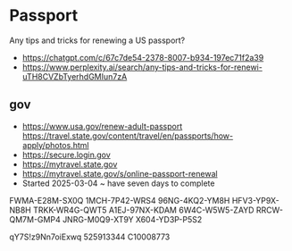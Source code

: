 # Passport

Any tips and tricks for renewing a US passport?

* https://chatgpt.com/c/67c7de54-2378-8007-b934-197ec71f2a39
* https://www.perplexity.ai/search/any-tips-and-tricks-for-renewi-uTH8CVZbTyerhdGMIun7zA

## gov

* https://www.usa.gov/renew-adult-passport
https://travel.state.gov/content/travel/en/passports/how-apply/photos.html
* https://secure.login.gov
* https://mytravel.state.gov 
* https://mytravel.state.gov/s/online-passport-renewal
* Started 2025-03-04 ~ have seven days to complete

FWMA-E28M-SX0Q
1MCH-7P42-WRS4
96NG-4KQ2-YM8H
HFV3-YP9X-NB8H
TRKK-WR4G-QWT5
A1EJ-97NX-KDAM
6W4C-W5W5-ZAYD
RRCW-QM7M-GMP4
JNRG-M0Q9-XT9Y
X604-YD3P-P5S2

qY7S!z9Nn7oiExwq
525913344
C10008773
